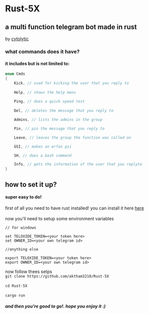 # Rust-5X
## a multi function telegram bot made in rust

by [cytolytic](https://t.me/cytolytic)

### what commands does it have?

#### it includes but is not limited to:

```rust
enum Cmds
{
    Kick, // used for kicking the user that you reply to
    
    Help, // shows the help menu
    
    Ping, // does a quick speed test
    
    Del, // deletes the message that you reply to

    Admins, // lists the admins in the group

    Pin, // pin the message that you reply to

    Leave, // leaves the group the function was called on

    GSI, // makes an erfan gsi

    SH, // does a bash command

    Info, // gets the information of the user that you replyto
}
```

## how to set it up?
#### super easy to do!

first of all you need to have rust installed! you can install it here [here](https://www.rust-lang.org/tools/install) <br><br>
now you'll need to setup some environment variables 
```
// for windows

set TELOXIDE_TOKEN=<your token here>
set OWNER_ID=<your own telegram id>

//anything else

export TELOXIDE_TOKEN=<your token here>
export OWNER_ID=<your own telegram id>
```
now follow thees setps <br>
`git clone https://github.com/aktham3210/Rust-5X` <br> <br>
`cd Rust-5X`<br><br>
`cargo run`<br>

##### and then you're good to go!. hope you enjoy it :)

